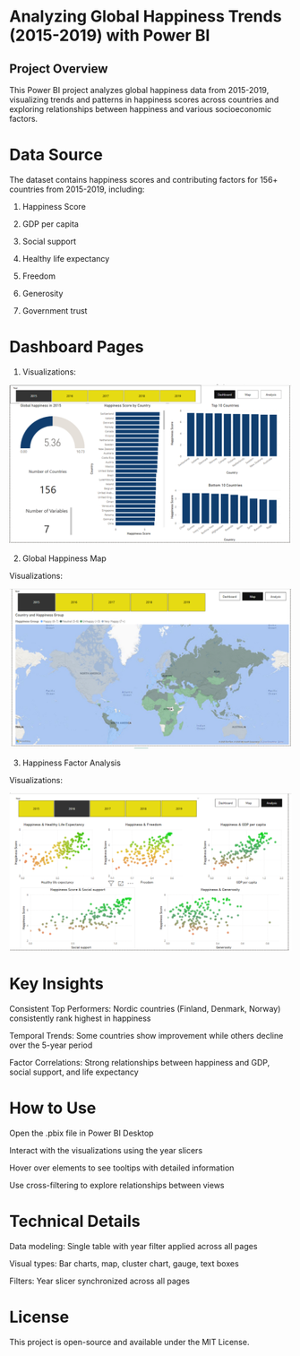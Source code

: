 # Analyzing Global Happiness Trends (2015-2019) with Power BI

## Project Overview
This Power BI project analyzes global happiness data from 2015-2019, visualizing trends and patterns in happiness scores across countries and exploring relationships between happiness and various socioeconomic factors.

# Data Source
The dataset contains happiness scores and contributing factors for 156+ countries from 2015-2019, including:

1. Happiness Score

2. GDP per capita

3. Social support

4. Healthy life expectancy

5. Freedom

6. Generosity

7. Government trust


# Dashboard Pages
1. Visualizations:

![Dashboard Screenshot](images/Screenshot%202025-04-02%20042323.png)



2. Global Happiness Map

Visualizations:

![Dashboard Screenshot](images/Screenshot%202025-04-02%20042550.png)




3. Happiness Factor Analysis


Visualizations:

![Dashboard Screenshot](images/Screenshot%202025-04-02%20042616.png)







# Key Insights
Consistent Top Performers: Nordic countries (Finland, Denmark, Norway) consistently rank highest in happiness

Temporal Trends: Some countries show improvement while others decline over the 5-year period

Factor Correlations: Strong relationships between happiness and GDP, social support, and life expectancy

# How to Use

Open the .pbix file in Power BI Desktop

Interact with the visualizations using the year slicers

Hover over elements to see tooltips with detailed information

Use cross-filtering to explore relationships between views

# Technical Details
Data modeling: Single table with year filter applied across all pages

Visual types: Bar charts, map, cluster chart, gauge, text boxes

Filters: Year slicer synchronized across all pages




# License
This project is open-source and available under the MIT License.
